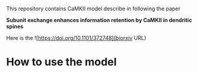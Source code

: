 This repository contains CaMKII model describe in following the paper

**Subunit exchange enhances information retention by CaMKII in dendritic
spines**

Here is the ![https://doi.org/10.1101/372748](biorxiv URL)

# How to use the model
